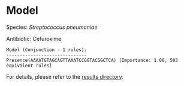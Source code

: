 
# Model

Species: *Streptococcus pneumoniae*

Antibiotic: Cefuroxime

```
Model (Conjunction - 1 rules):
------------------------------
Presence(AAAATGTAGCAGTTAAATCCGGTACGGCTCA) [Importance: 1.00, 503 equivalent rules]

```

For details, please refer to the [results directory](../../../../../results/scm_b/streptococcus%20pneumoniae/cefuroxime/repeat_4/).

